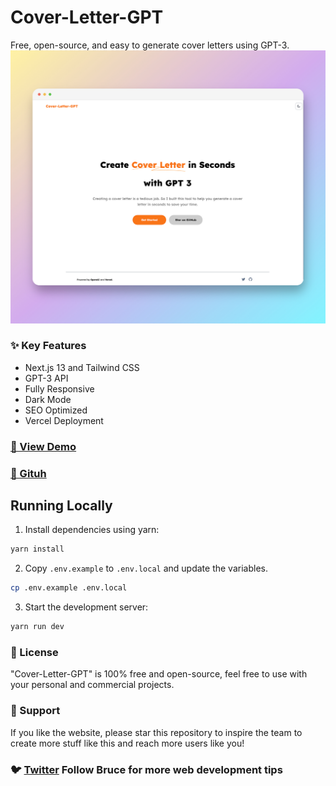 # Cover-Letter-GPT

Free, open-source, and easy to generate cover letters using GPT-3.
![Cover-Letter-GPT](/public/cover-letter-gpt.jpeg)
<br>

### ✨ Key Features

- Next.js 13 and Tailwind CSS
- GPT-3 API
- Fully Responsive
- Dark Mode
- SEO Optimized
- Vercel Deployment

### [🚀 View Demo](https://cover-letter-gpt.vercel.app)

### [🔌 Gituh](https://github.com/BruceWangyq/cover-letter-gpt)

## Running Locally

1. Install dependencies using yarn:

```sh
yarn install
```

2. Copy `.env.example` to `.env.local` and update the variables.

```sh
cp .env.example .env.local
```

3. Start the development server:

```sh
yarn run dev
```

### 📄 License

"Cover-Letter-GPT" is 100% free and open-source, feel free to use with your personal and commercial projects.

### 💜 Support

If you like the website, please star this repository to inspire the team to create more stuff like this and reach more users like you!

### 🐦 [Twitter](https://twitter.com/brucewangdev) Follow Bruce for more web development tips
